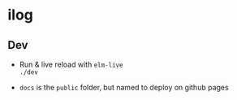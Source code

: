 # ilog

## Dev

- Run & live reload with `elm-live`  
  `./dev`

- `docs` is the `public` folder, but named to deploy on github pages
